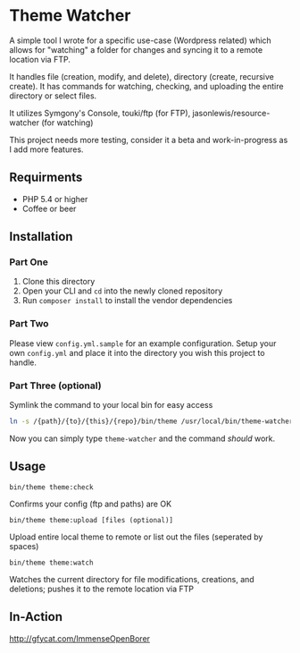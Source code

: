 # Theme Watcher

A simple tool I wrote for a specific use-case (Wordpress related) which allows for "watching" a folder for changes and syncing it to a remote location via FTP.

It handles file (creation, modify, and delete), directory (create, recursive create). It has commands for watching, checking, and uploading the entire directory or select files.

It utilizes Symgony's Console, touki/ftp (for FTP), jasonlewis/resource-watcher (for watching)

This project needs more testing, consider it a beta and work-in-progress as I add more features.

## Requirments

+ PHP 5.4 or higher
+ Coffee or beer

## Installation

### Part One

1. Clone this directory
2. Open your CLI and `cd` into the newly cloned repository
3. Run `composer install` to install the vendor dependencies

### Part Two

Please view `config.yml.sample` for an example configuration. Setup your own `config.yml` and place it into the directory you wish this project to handle.

### Part Three (optional)

Symlink the command to your local bin for easy access

```bash
ln -s /{path}/{to}/{this}/{repo}/bin/theme /usr/local/bin/theme-watcher
```

Now you can simply type `theme-watcher` and the command *should* work.

## Usage

`bin/theme theme:check`

Confirms your config (ftp and paths) are OK

`bin/theme theme:upload [files (optional)]`

Upload entire local theme to remote or list out the files (seperated by spaces)

`bin/theme theme:watch`

Watches the current directory for file modifications, creations, and deletions; pushes it to the remote location via FTP

## In-Action

http://gfycat.com/ImmenseOpenBorer


